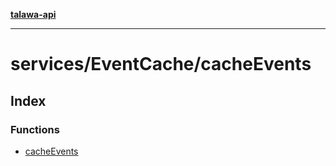 [**talawa-api**](../../../README.md)

***

# services/EventCache/cacheEvents

## Index

### Functions

- [cacheEvents](functions/cacheEvents.md)
